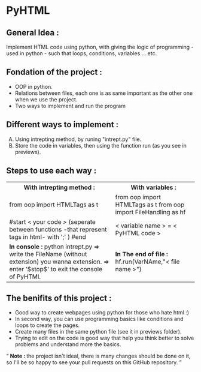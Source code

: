# PyHTML
<h2>General Idea :</h2>
Implement HTML code using python, with giving the logic of programming - used in python - such that loops, conditions, variables ... etc.  
<h2>Fondation of the project :</h2>
<ul>
    <li>OOP in python.</li>
    <li>Relations between files, each one is as same important as the other one when we use the project.</li>
    <li>Two ways to implement and run the program</li>
</ul>
<h2>Different ways to implement :</h2>
<ol type='A'>
    <li>Using intrepting method, by runing "intrept.py" file.</li>
    <li>Store the code in variables, then using the function run (as you see in previews).</li>
</ol>
<h2>Steps to use each way :</h2>
<table>
    <tr>
        <th>With intrepting method :</th>
        <th>With variables :</th>
    <tr>
    <tr>
        <td>
            from oop import HTMLTags as t
        </td>
        <td>
            from oop import HTMLTags as t
            from oop import FileHandling as hf
        </td>
    </tr>
    <tr>
        <td>
            #start 
                < your code >
                (seperate between functions -that represent tags in html- with ';' )
            #end
        </td>
        <td>
            < variable name > = < PyHTML code >
        </td>
    </tr>
    <tr>
        <td>
            <b>In console :</b>
                python intrept.py 
                => write the FileName (without extension) you wanna extension.
                => enter '$stop$' to exit the console of PyHTMl.
        </td>
        <td>
            <b>In The end of file :</b>
            hf.run(VarNAme,"< file name >")
        </td>
    </tr>
</table>
<h2>The benifits of this project :</h2>
<ul>
    <li>Good way to create webpages using python for those who hate html :) </li>
    <li>In second way, you can use programming basics like conditions and loops to create the pages.</li>
    <li>Create many files in the same python file (see it in previews folder).</li>
    <li>Trying to edit on the code is good way that help you think better to solve problems and understand more the basics.</li>
</ul>
<q>
    <b>Note : </b>the project isn't ideal, there is many changes should be done on it, so I'll be so happy to see your pull requests on this GitHub repository.
</q>